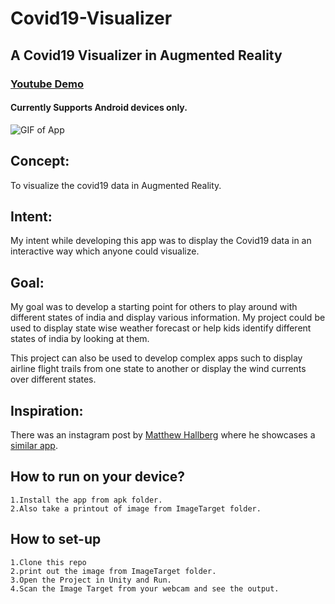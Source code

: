 # Covid19-Visualizer
## A Covid19 Visualizer in Augmented Reality
### [Youtube Demo](https://youtu.be/bGC6znsIMs4)
#### Currently Supports Android devices only.

![GIF of App](/videoDemo/Shot1_5.gif)

## Concept:
  To visualize the covid19 data in Augmented Reality.

## Intent:
  My intent while developing this app was to display the Covid19 data in an interactive way which anyone could visualize.

## Goal:
  My goal was to develop a starting point for others to play around with different states of india and display various information. My project could be used to display state wise weather forecast or help kids identify different states of india by looking at them.
    
  This project can also be used to develop complex apps such to display airline flight trails from one state to another or display the wind currents over different states.

## Inspiration:
There was an instagram post by [Matthew Hallberg](https://www.instagram.com/matthewhallberg/?hl=en) where he showcases a [similar app](https://www.instagram.com/p/B-VeNQxDdIl/?utm_source=ig_web_copy_link).

## How to run on your device?
    1.Install the app from apk folder.
    2.Also take a printout of image from ImageTarget folder.

## How to set-up
    1.Clone this repo
    2.print out the image from ImageTarget folder.
    3.Open the Project in Unity and Run.
    4.Scan the Image Target from your webcam and see the output.
